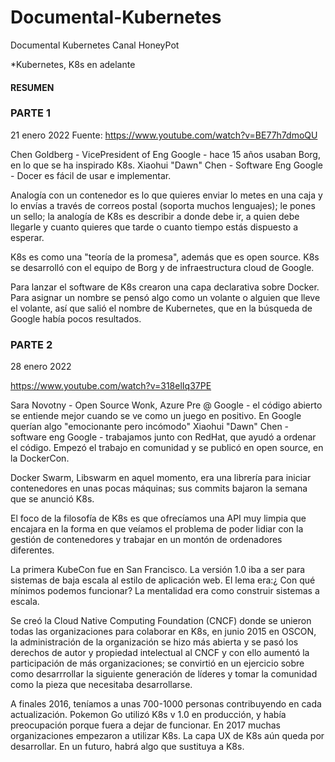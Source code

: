 # Documental-Kubernetes

Documental Kubernetes
Canal HoneyPot 

*Kubernetes, K8s en adelante

#### RESUMEN

### PARTE 1 
21 enero 2022
Fuente: https://www.youtube.com/watch?v=BE77h7dmoQU

Chen Goldberg - VicePresident of Eng Google - hace 15 años usaban Borg, en lo que se ha inspirado K8s.
Xiaohui "Dawn" Chen - Software Eng Google - Docer es fácil de usar e implementar.

Analogía con un contenedor es lo que quieres enviar lo metes en una caja y lo envías a través de correos postal (soporta muchos lenguajes); le pones un sello; la analogía de K8s es describir a donde debe ir, a quien debe llegarle y cuanto quieres que tarde o cuanto tiempo estás dispuesto a esperar.

K8s es como una "teoría de la promesa", además que es open source.
K8s se desarrolló con el equipo de Borg y de infraestructura cloud de Google.

Para lanzar el software de K8s crearon una capa declarativa sobre Docker.
Para asignar un nombre se pensó algo como un volante o alguien que lleve el volante, así que salió el nombre de Kubernetes, que en la búsqueda de Google había pocos resultados.

### PARTE 2
28 enero 2022

https://www.youtube.com/watch?v=318elIq37PE

Sara Novotny - Open Source Wonk, Azure Pre @ Google - el código abierto se entiende mejor cuando se ve como un juego en positivo.
En Google querían algo "emocionante pero incómodo"
Xiaohui "Dawn" Chen - software eng Google - trabajamos junto con RedHat, que ayudó a ordenar el código. Empezó el trabajo en comunidad y se publicó en open source, en la DockerCon.

Docker Swarm, Libswarm en aquel momento, era una librería para iniciar contenedores en unas pocas máquinas; sus commits bajaron la semana que se anunció K8s.

El foco de la filosofía de K8s es que ofrecíamos una API muy limpia que encajara en la forma en que veíamos el problema de poder lidiar con la gestión de contenedores y trabajar en un montón de ordenadores diferentes.

La primera KubeCon fue en San Francisco.
La versión 1.0 iba a ser para sistemas de baja escala al estilo de aplicación web. El lema era:¿ Con qué mínimos podemos funcionar?
La mentalidad era como construir sistemas a escala.

Se creó la Cloud Native Computing Foundation (CNCF) donde se unieron todas las organizaciones para colaborar en K8s, en junio 2015 en OSCON, la administración de la organización se hizo más abierta y se pasó los derechos de autor y propiedad intelectual al CNCF y con ello aumentó la participación de más organizaciones; se convirtió en un ejercicio sobre como desarrrollar la siguiente generación de líderes y tomar la comunidad como la pieza que necesitaba desarrollarse.

A finales 2016, teníamos a unas 700-1000 personas contribuyendo en cada actualización.
Pokemon Go utilizó K8s v 1.0 en producción, y había preocupación porque fuera a dejar de funcionar.
En 2017 muchas organizaciones empezaron a utilizar K8s.
La capa UX de K8s aún queda por desarrollar.
En un futuro, habrá algo que sustituya a K8s.







